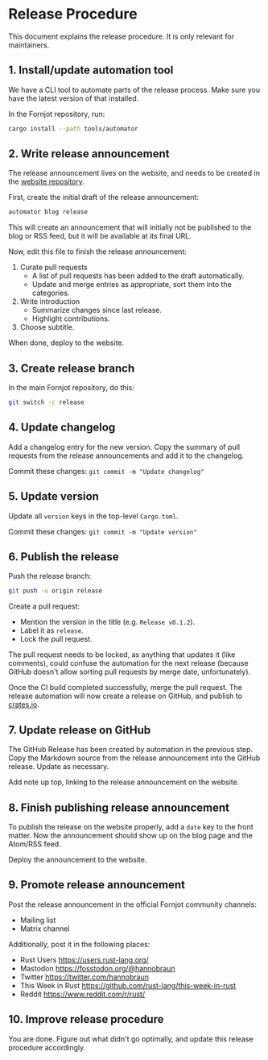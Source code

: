 # Release Procedure

This document explains the release procedure. It is only relevant for maintainers.


## 1. Install/update automation tool

We have a CLI tool to automate parts of the release process. Make sure you have the latest version of that installed.

In the Fornjot repository, run:
``` sh
cargo install --path tools/automator
```


## 2. Write release announcement

The release announcement lives on the website, and needs to be created in the [website repository](https://github.com/hannobraun/www.fornjot.app).

First, create the initial draft of the release announcement:

``` sh
automator blog release
```

This will create an announcement that will initially not be published to the blog or RSS feed, but it will be available at its final URL.

Now, edit this file to finish the release announcement:

1. Curate pull requests
   - A list of pull requests has been added to the draft automatically.
   - Update and merge entries as appropriate, sort them into the categories.
2. Write introduction
   - Summarize changes since last release.
   - Highlight contributions.
3. Choose subtitle.

When done, deploy to the website.


## 3. Create release branch

In the main Fornjot repository, do this:

``` sh
git switch -c release
```

## 4. Update changelog

Add a changelog entry for the new version. Copy the summary of pull requests from the release announcements and add it to the changelog.

Commit these changes: `git commit -m "Update changelog"`


## 5. Update version

Update all `version` keys in the top-level `Cargo.toml`.

Commit these changes: `git commit -m "Update version"`


## 6. Publish the release

Push the release branch:
``` sh
git push -u origin release
```

Create a pull request:

- Mention the version in the title (e.g. `Release v0.1.2`).
- Label it as `release`.
- Lock the pull request.

The pull request needs to be locked, as anything that updates it (like comments), could confuse the automation for the next release (because GitHub doesn't allow sorting pull requests by merge date, unfortunately).

Once the CI build completed successfully, merge the pull request. The release automation will now create a release on GitHub, and publish to [crates.io](https://crates.io/).


## 7. Update release on GitHub

The GitHub Release has been created by automation in the previous step. Copy the Markdown source from the release announcement into the GitHub release. Update as necessary.

Add note up top, linking to the release announcement on the website.


## 8. Finish publishing release announcement

To publish the release on the website properly, add a `date` key to the front matter. Now the announcement should show up on the blog page and the Atom/RSS feed.

Deploy the announcement to the website.


## 9. Promote release announcement

Post the release announcement in the official Fornjot community channels:

- Mailing list
- Matrix channel

Additionally, post it in the following places:

- Rust Users
  https://users.rust-lang.org/
- Mastodon
  https://fosstodon.org/@hannobraun
- Twitter
  https://twitter.com/hannobraun
- This Week in Rust
  https://github.com/rust-lang/this-week-in-rust
- Reddit
  https://www.reddit.com/r/rust/


## 10. Improve release procedure

You are done. Figure out what didn't go optimally, and update this release procedure accordingly.
